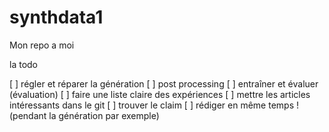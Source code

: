 # synthdata1
Mon repo a moi

la todo

[ ] régler et réparer la génération
[ ] post processing 
[ ] entraîner et évaluer (évaluation)
[ ] faire une liste claire des expériences
[ ] mettre les articles intéressants dans le git
[ ] trouver le claim
[ ] rédiger en même temps ! (pendant la génération par exemple)